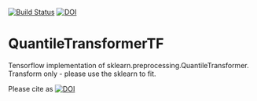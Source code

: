 [![Build Status](https://travis-ci.com/yandexdataschool/QuantileTransformerTF.svg?branch=master)](https://travis-ci.com/yandexdataschool/QuantileTransformerTF) [![DOI](https://zenodo.org/badge/156366202.svg)](https://zenodo.org/badge/latestdoi/156366202)

# QuantileTransformerTF
Tensorflow implementation of sklearn.preprocessing.QuantileTransformer. Transform only - please use the sklearn to fit.

Please cite as [![DOI](https://zenodo.org/badge/156366202.svg)](https://zenodo.org/badge/latestdoi/156366202)
